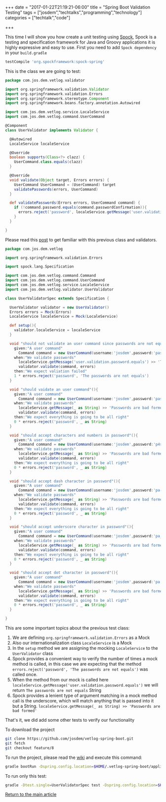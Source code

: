+++
date = "2017-01-22T21:19:21-06:00"
title = "Spring Boot Validation Testing"
tags = ["josdem","techtalks","programming","technology"]
categories = ["techtalk","code"]

+++

This time I will show you how create a unit testing using [Spock](http://spockframework.org/), Spock is a testing and specification framework for Java and Groovy applications it is highly expressive and easy to use. First you need to add `Spock dependency` in your `build.gradle`

```groovy
testCompile 'org.spockframework:spock-spring'
```

This is the class we are going to test:

```groovy
package com.jos.dem.vetlog.validator

import org.springframework.validation.Validator
import org.springframework.validation.Errors
import org.springframework.stereotype.Component
import org.springframework.beans.factory.annotation.Autowired

import com.jos.dem.vetlog.service.LocaleService
import com.jos.dem.vetlog.command.UserCommand

@Component
class UserValidator implements Validator {

  @Autowired
  LocaleService localeService

  @Override
  boolean supports(Class<?> clazz) {
    UserCommand.class.equals(clazz)
  }

  @Override
  void validate(Object target, Errors errors) {
    UserCommand UserCommand = (UserCommand) target
    validatePasswords(errors, UserCommand)
  }

  def validatePasswords(Errors errors, UserCommand command) {
    if (!command.password.equals(command.passwordConfirmation)){
      errors.reject('password', localeService.getMessage('user.validation.password.equals'))
    }
  }

}
```

Please read this [post](/techtalk/spring/spring_boot_validation) to get familiar with this previous class and validators.

```groovy
package com.jos.dem.vetlog

import org.springframework.validation.Errors

import spock.lang.Specification

import com.jos.dem.vetlog.command.Command
import com.jos.dem.vetlog.command.UserCommand
import com.jos.dem.vetlog.service.LocaleService
import com.jos.dem.vetlog.validator.UserValidator

class UserValidatorSpec extends Specification {

  UserValidator validator = new UserValidator()
  Errors errors = Mock(Errors)
  LocaleService localeService = Mock(LocaleService)

  def setup(){
    validator.localeService = localeService
  }

  void "should not validate an user command since passwords are not equals"(){
    given:"A user command"
      Command command = new UserCommand(username:'josdem',password:'password', passwordConfirmation:'p4ssword', name:'josdem',lastname:'lastname',email:'josdem@email.com')
    when:"We validate passwords"
      localeService.getMessage('user.validation.password.equals') >> 'The passwords are not equals'
      validator.validate(command, errors)
    then:"We expect valiation failed"
    1 * errors.reject('password', 'The passwords are not equals')
  }

  void "should vaidate an user command"(){
    given:"A user command"
      Command command = new UserCommand(username:'josdem',password:'password', passwordConfirmation:'password', name:'josdem',lastname:'lastname',email:'josdem@email.com')
    when:"We validate passwords"
      localeService.getMessage(_ as String) >> 'Passwords are bad formed'
      validator.validate(command, errors)
    then:"We expect everything is going to be all right"
    0 * errors.reject('password', _ as String)
  }

  void "should accept characters and numbers in password"(){
    given:"A user command"
      Command command = new UserCommand(username:'josdem',password:'p4ssword', passwordConfirmation:'p4ssword', name:'josdem',lastname:'lastname',email:'josdem@email.com')
    when:"We validate passwords"
      localeService.getMessage(_ as String) >> 'Passwords are bad formed'
      validator.validate(command, errors)
    then:"We expect everything is going to be all right"
    0 * errors.reject('password', _ as String)
  }

  void "should accept dash character in password"(){
    given:"A user command"
      Command command = new UserCommand(username:'josdem',password:'pa-4ssword', passwordConfirmation:'pa-4ssword', name:'josdem',lastname:'lastname',email:'josdem@email.com')
    when:"We validate passwords"
      localeService.getMessage(_ as String) >> 'Passwords are bad formed'
      validator.validate(command, errors)
    then:"We expect everything is going to be all right"
    0 * errors.reject('password', _ as String)
  }

  void "should accept underscore character in password"(){
    given:"A user command"
      Command command = new UserCommand(username:'josdem',password:'pa_4ssword', passwordConfirmation:'pa_4ssword', name:'josdem',lastname:'lastname',email:'josdem@email.com')
    when:"We validate passwords"
      localeService.getMessage(_ as String) >> 'Passwords are bad formed'
      validator.validate(command, errors)
    then:"We expect everything is going to be all right"
    0 * errors.reject('password', _ as String)
  }

  void "should accept dot character in password"(){
    given:"A user command"
      Command command = new UserCommand(username:'josdem',password:'pa.4ssword', passwordConfirmation:'pa.4ssword', name:'josdem',lastname:'lastname',email:'josdem@email.com')
    when:"We validate passwords"
      localeService.getMessage(_ as String) >> 'Passwords are bad formed'
      validator.validate(command, errors)
    then:"We expect everything is going to be all right"
    0 * errors.reject('password', _ as String)
  }

}
```

This are some important topics about the previous test class:

1. We are defining `org.springframework.validation.Errors` as a Mock
2. Also our internationalization class `LocaleService` is a Mock
3. In the `setup` method we are assigning the mocking `LocaleService` to the `UserValidator` class
4. Spock provides a convenient way to verify the number of times a mock method is called, in this case we are expecting that the method `errors.reject('password', 'The passwords are not equals')` was called once.
5. When the method from our mock is called here `localeService.getMessage('user.validation.password.equals')` we will return `The passwords are not equals` String
6. Spock provides a lenient type of argument matching in a mock method call is the underscore, which will match anything that is passed into it but a String. `localeService.getMessage(_ as String) >> 'Passwords are bad formed'`

That's it, we did add some other tests to verify our functionality

To download the project

```bash
git clone https://github.com/josdem/vetlog-spring-boot.git
git fetch
git checkout feature/8
```

To run the project, please read the [wiki](https://github.com/josdem/vetlog-spring-boot/wiki/YAML%20File) and execute this command:

```bash
gradle bootRun -Dspring.config.location=$HOME/.vetlog-spring-boot/application-development.yml
```

To run only this test:

```bash
gradle -Dtest.single=UserValidatorSpec test -Dspring.config.location=$HOME/.vetlog-spring-boot/application-development.yml
```

[Return to the main article](/techtalk/spring)

